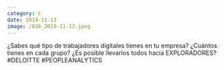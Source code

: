 ```yaml
--- 
category: C 
date: 2019-11-13 
image: /816_2019-11-13.jpeg 
--- 
```


¿Sabes qué tipo de trabajadores digitales tienes en tu empresa? ¿Cuántos tienes en cada grupo? ¿Es posible llevarlos todos hacia EXPLORADORES? #DELOITTE #PEOPLEANALYTICS